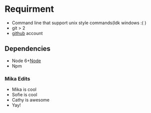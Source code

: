 # Requirment

* Command line that support unix style commands(Idk windows :( )
* git > 2
* [github](https://github.com) account

## Dependencies
* Node 6+[Node](https://nodejs.org/en/download/package-manager/)
* Npm

### Mika Edits
* Mika is cool
* Sofie is cool
* Cathy is awesome
* Yay!
